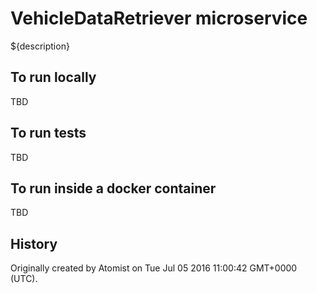 VehicleDataRetriever microservice
===========================

${description}

To run locally
--------------

TBD

To run tests
------------

TBD

To run inside a docker container
--------------------------------

TBD

History
-------

Originally created by Atomist on Tue Jul 05 2016 11:00:42 GMT+0000 (UTC).
